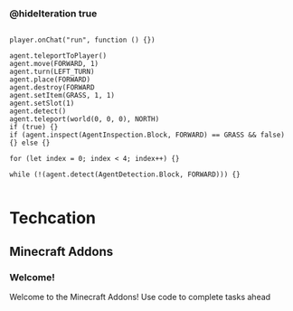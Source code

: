 
### @hideIteration true 

<!-- block combinations that will show up by default in their workspace -->
``` blocks

player.onChat("run", function () {})

agent.teleportToPlayer()
agent.move(FORWARD, 1)
agent.turn(LEFT_TURN)
agent.place(FORWARD)
agent.destroy(FORWARD
agent.setItem(GRASS, 1, 1)
agent.setSlot(1)
agent.detect()
agent.teleport(world(0, 0, 0), NORTH)
if (true) {}
if (agent.inspect(AgentInspection.Block, FORWARD) == GRASS && false) {} else {}

for (let index = 0; index < 4; index++) {}

while (!(agent.detect(AgentDetection.Block, FORWARD))) {}


```

# Techcation
## Minecraft Addons
### Welcome!

Welcome to the Minecraft Addons! Use code to complete tasks ahead
